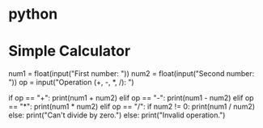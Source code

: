 # python

# Simple Calculator

num1 = float(input("First number: "))
num2 = float(input("Second number: "))
op = input("Operation (+, -, *, /): ")

if op == "+":
    print(num1 + num2)
elif op == "-":
    print(num1 - num2)
elif op == "*":
    print(num1 * num2)
elif op == "/":
    if num2 != 0:
        print(num1 / num2)
    else:
        print("Can't divide by zero.")
else:
    print("Invalid operation.")
